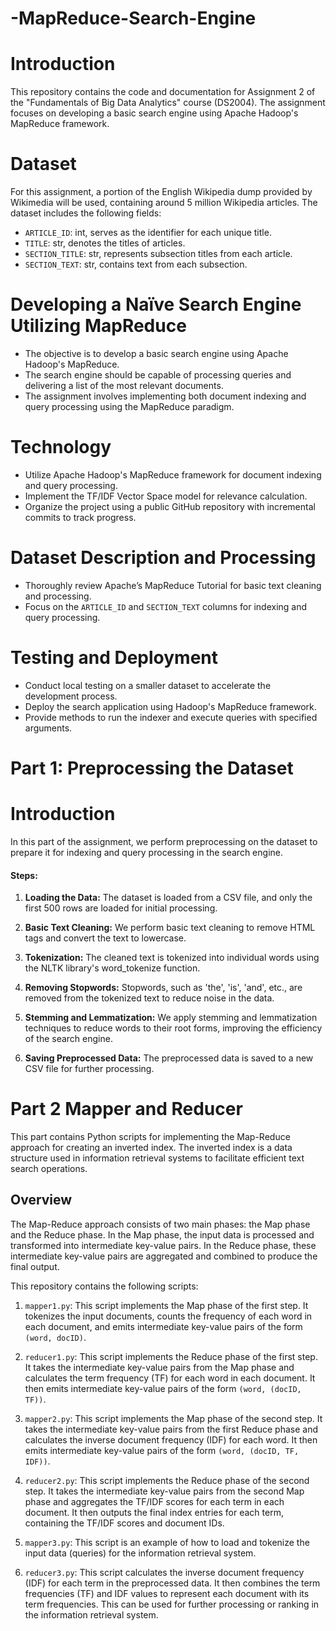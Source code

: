 # -MapReduce-Search-Engine

# Introduction
This repository contains the code and documentation for Assignment 2 of the "Fundamentals of Big Data Analytics" course (DS2004). The assignment focuses on developing a basic search engine using Apache Hadoop's MapReduce framework.


# Dataset
For this assignment, a portion of the English Wikipedia dump provided by Wikimedia will be used, containing around 5 million Wikipedia articles. The dataset includes the following fields:
- `ARTICLE_ID`: int, serves as the identifier for each unique title.
- `TITLE`: str, denotes the titles of articles.
- `SECTION_TITLE`: str, represents subsection titles from each article.
- `SECTION_TEXT`: str, contains text from each subsection.

# Developing a Naïve Search Engine Utilizing MapReduce
- The objective is to develop a basic search engine using Apache Hadoop's MapReduce.
- The search engine should be capable of processing queries and delivering a list of the most relevant documents.
- The assignment involves implementing both document indexing and query processing using the MapReduce paradigm.

# Technology
- Utilize Apache Hadoop's MapReduce framework for document indexing and query processing.
- Implement the TF/IDF Vector Space model for relevance calculation.
- Organize the project using a public GitHub repository with incremental commits to track progress.

# Dataset Description and Processing
- Thoroughly review Apache’s MapReduce Tutorial for basic text cleaning and processing.
- Focus on the `ARTICLE_ID` and `SECTION_TEXT` columns for indexing and query processing.

# Testing and Deployment
- Conduct local testing on a smaller dataset to accelerate the development process.
- Deploy the search application using Hadoop's MapReduce framework.
- Provide methods to run the indexer and execute queries with specified arguments.

# Part 1: Preprocessing the Dataset

# Introduction
In this part of the assignment, we perform preprocessing on the dataset to prepare it for indexing and query processing in the search engine.

#### Steps:
1. **Loading the Data:** The dataset is loaded from a CSV file, and only the first 500 rows are loaded for initial processing.

2. **Basic Text Cleaning:** We perform basic text cleaning to remove HTML tags and convert the text to lowercase.

3. **Tokenization:** The cleaned text is tokenized into individual words using the NLTK library's word_tokenize function.

4. **Removing Stopwords:** Stopwords, such as 'the', 'is', 'and', etc., are removed from the tokenized text to reduce noise in the data.

5. **Stemming and Lemmatization:** We apply stemming and lemmatization techniques to reduce words to their root forms, improving the efficiency of the search engine.

6. **Saving Preprocessed Data:** The preprocessed data is saved to a new CSV file for further processing.


# Part 2 Mapper and Reducer

This part contains Python scripts for implementing the Map-Reduce approach for creating an inverted index. The inverted index is a data structure used in information retrieval systems to facilitate efficient text search operations.

## Overview

The Map-Reduce approach consists of two main phases: the Map phase and the Reduce phase. In the Map phase, the input data is processed and transformed into intermediate key-value pairs. In the Reduce phase, these intermediate key-value pairs are aggregated and combined to produce the final output.

This repository contains the following scripts:

1. `mapper1.py`: This script implements the Map phase of the first step. It tokenizes the input documents, counts the frequency of each word in each document, and emits intermediate key-value pairs of the form `(word, docID)`.

2. `reducer1.py`: This script implements the Reduce phase of the first step. It takes the intermediate key-value pairs from the Map phase and calculates the term frequency (TF) for each word in each document. It then emits intermediate key-value pairs of the form `(word, (docID, TF))`.

3. `mapper2.py`: This script implements the Map phase of the second step. It takes the intermediate key-value pairs from the first Reduce phase and calculates the inverse document frequency (IDF) for each word. It then emits intermediate key-value pairs of the form `(word, (docID, TF, IDF))`.

4. `reducer2.py`: This script implements the Reduce phase of the second step. It takes the intermediate key-value pairs from the second Map phase and aggregates the TF/IDF scores for each term in each document. It then outputs the final index entries for each term, containing the TF/IDF scores and document IDs.

5. `mapper3.py`: This script is an example of how to load and tokenize the input data (queries) for the information retrieval system.

6. `reducer3.py`: This script calculates the inverse document frequency (IDF) for each term in the preprocessed data. It then combines the term frequencies (TF) and IDF values to represent each document with its term frequencies. This can be used for further processing or ranking in the information retrieval system.

